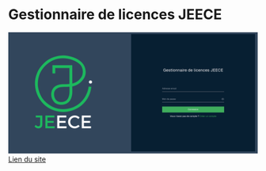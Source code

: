 # Gestionnaire de licences JEECE

![img.png](screenshots/page.png)
[Lien du site](https://le-developpeur-five.vercel.app)
